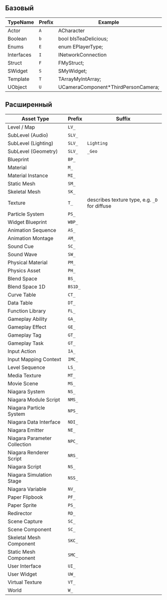 ## Базовый

| TypeName   | Prefix | Example                             |
| ---------- | ------ | ----------------------------------- |
| Actor      | `A`    | ACharacter                          |
| Boolean    | `b`    | bool bIsTeaDelicious;               |
| Enums      | `E`    | enum EPlayerType;                   |
| Interfaces | `I`    | INetworkConnection                  |
| Struct     | `F`    | FMyStruct;                          |
| SWidget    | `S`    | SMyWidget;                          |
| Template   | `T`    | TArray<int>MylntArray;              |
| UObject    | `U`    | UCameraComponent*ThirdPersonCamera; |

## Расширенный

| Asset Type                   | Prefix  | Suffix                                        |
| ---------------------------- | ------- | --------------------------------------------- |
| Level / Map                  | `LV_`   |                                               |
| SubLevel (Audio)             | `SLV_`  |                                               |
| SubLevel (Lighting)          | `SLV_`  | `Lighting`                                    |
| SubLevel (Geometry)          | `SLV_`  | `_Geo`                                        |
| Blueprint                    | `BP_`   |                                               |
| Material                     | `M_`    |                                               |
| Material Instance            | `MI_`   |                                               |
| Static Mesh                  | `SM_`   |                                               |
| Skeletal Mesh                | `SK_`   |                                               |
| Texture                      | `T_`    | describes texture type, e.g. `_D` for diffuse |
| Particle System              | `PS_`   |                                               |
| Widget Blueprint             | `WBP_`  |                                               |
| Animation Sequence           | `AS_`   |                                               |
| Animation Montage            | `AM_`   |                                               |
| Sound Cue                    | `SC_`   |                                               |
| Sound Wave                   | `SW_`   |                                               |
| Physical Material            | `PM_`   |                                               |
| Physics Asset                | `PH_`   |                                               |
| Blend Space                  | `BS_`   |                                               |
| Blend Space 1D               | `BS1D_` |                                               |
| Curve Table                  | `CT_`   |                                               |
| Data Table                   | `DT_`   |                                               |
| Function Library             | `FL_`   |                                               |
| Gameplay Ability             | `GA_`   |                                               |
| Gameplay Effect              | `GE_`   |                                               |
| Gameplay Tag                 | `GT_`   |                                               |
| Gameplay Task                | `GT_`   |                                               |
| Input Action                 | `IA_`   |                                               |
| Input Mapping Context        | `IMC_`  |                                               |
| Level Sequence               | `LS_`   |                                               |
| Media Texture                | `MT_`   |                                               |
| Movie Scene                  | `MS_`   |                                               |
| Niagara System               | `NS_`   |                                               |
| Niagara Module Script        | `NMS_`  |                                               |
| Niagara Particle System      | `NPS_`  |                                               |
| Niagara Data Interface       | `NDI_`  |                                               |
| Niagara Emitter              | `NE_`   |                                               |
| Niagara Parameter Collection | `NPC_`  |                                               |
| Niagara Renderer Script      | `NRS_`  |                                               |
| Niagara Script               | `NS_`   |                                               |
| Niagara Simulation Stage     | `NSS_`  |                                               |
| Niagara Variable             | `NV_`   |                                               |
| Paper Flipbook               | `PF_`   |                                               |
| Paper Sprite                 | `PS_`   |                                               |
| Redirector                   | `RD_`   |                                               |
| Scene Capture                | `SC_`   |                                               |
| Scene Component              | `SC_`   |                                               |
| Skeletal Mesh Component      | `SKC_`  |                                               |
| Static Mesh Component        | `SMC_`  |                                               |
| User Interface               | `UI_`   |                                               |
| User Widget                  | `UW_`   |                                               |
| Virtual Texture              | `VT_`   |                                               |
| World                        | `W_`    |                                               |